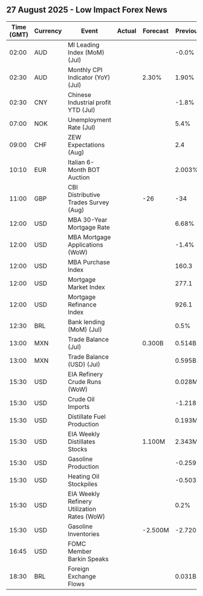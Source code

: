 ## 27 August 2025 - Low Impact Forex News

| Time (GMT) | Currency | Event | Actual | Forecast | Previous |
|------|----------|-------|--------|----------|----------|
| 02:00 | AUD | MI Leading Index (MoM) (Jul) |  |  | -0.0% |
| 02:30 | AUD | Monthly CPI Indicator (YoY) (Jul) |  | 2.30% | 1.90% |
| 02:30 | CNY | Chinese Industrial profit YTD (Jul) |  |  | -1.8% |
| 07:00 | NOK | Unemployment Rate (Jul) |  |  | 5.4% |
| 09:00 | CHF | ZEW Expectations (Aug) |  |  | 2.4 |
| 10:10 | EUR | Italian 6-Month BOT Auction |  |  | 2.003% |
| 11:00 | GBP | CBI Distributive Trades Survey (Aug) |  | -26 | -34 |
| 12:00 | USD | MBA 30-Year Mortgage Rate |  |  | 6.68% |
| 12:00 | USD | MBA Mortgage Applications (WoW) |  |  | -1.4% |
| 12:00 | USD | MBA Purchase Index |  |  | 160.3 |
| 12:00 | USD | Mortgage Market Index |  |  | 277.1 |
| 12:00 | USD | Mortgage Refinance Index |  |  | 926.1 |
| 12:30 | BRL | Bank lending (MoM) (Jul) |  |  | 0.5% |
| 13:00 | MXN | Trade Balance (Jul) |  | 0.300B | 0.514B |
| 13:00 | MXN | Trade Balance (USD) (Jul) |  |  | 0.595B |
| 15:30 | USD | EIA Refinery Crude Runs (WoW) |  |  | 0.028M |
| 15:30 | USD | Crude Oil Imports |  |  | -1.218M |
| 15:30 | USD | Distillate Fuel Production |  |  | 0.193M |
| 15:30 | USD | EIA Weekly Distillates Stocks |  | 1.100M | 2.343M |
| 15:30 | USD | Gasoline Production |  |  | -0.259M |
| 15:30 | USD | Heating Oil Stockpiles |  |  | -0.503M |
| 15:30 | USD | EIA Weekly Refinery Utilization Rates (WoW) |  |  | 0.2% |
| 15:30 | USD | Gasoline Inventories |  | -2.500M | -2.720M |
| 16:45 | USD | FOMC Member Barkin Speaks |  |  |  |
| 18:30 | BRL | Foreign Exchange Flows |  |  | 0.031B |
